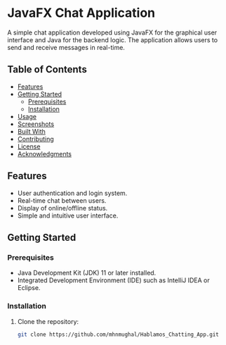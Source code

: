 # JavaFX Chat Application

A simple chat application developed using JavaFX for the graphical user interface and Java for the backend logic. The application allows users to send and receive messages in real-time.

## Table of Contents

- [Features](#features)
- [Getting Started](#getting-started)
  - [Prerequisites](#prerequisites)
  - [Installation](#installation)
- [Usage](#usage)
- [Screenshots](#screenshots)
- [Built With](#built-with)
- [Contributing](#contributing)
- [License](#license)
- [Acknowledgments](#acknowledgments)

## Features

- User authentication and login system.
- Real-time chat between users.
- Display of online/offline status.
- Simple and intuitive user interface.

## Getting Started

### Prerequisites

- Java Development Kit (JDK) 11 or later installed.
- Integrated Development Environment (IDE) such as IntelliJ IDEA or Eclipse.

### Installation

1. Clone the repository:

   ```bash
   git clone https://github.com/mhnmughal/Hablamos_Chatting_App.git
   
